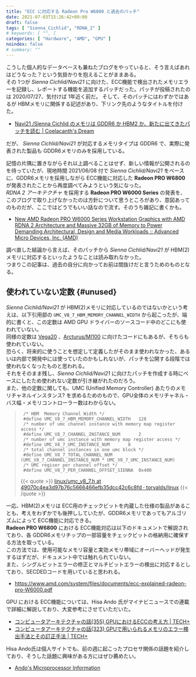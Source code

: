 ```yaml
---
title: "ECC に対応する Radeon Pro W6800 と過去のパッチ"
date: 2021-07-03T15:26:42+09:00
draft: false
tags: [ "Sienna_Cichlid", "RDNA_2" ]
# keywords: [ "", ]
categories: [ "Hardware", "AMD", "GPU" ]
noindex: false
# summary: ""
---
```


こうした個人的なデータベースも兼ねたブログをやっていると、そう言えばあれはどうなった？という気掛かりを抱えることがままある。  
その 1つが *Sienna Cichlid/Navi21* に向けた、ECC機能で検出されたメモリエラーを記録し、レポートする機能を追加するパッチだった。パッチが投稿されたのは 2020/07/27、気付けば 1年近く前だ。  そして、そのパッチにはわずかではあるが HBMメモリに関係する記述があり、下リンク先のようなタイトルを付けた。  

 * [Navi21 /Sienna Cichlid のメモリは GDDR6 か HBM2 か、新たに出てきたパッチを読む | Coelacanth's Dream](/posts/2020/07/27/what-sienna_cichlid-hbm2/)

だが、 *Sienna Cichlid/Navi21* が対応するメモリタイプは GDDR6 で、実際に発表された製品も GDDR6メモリのみを採用している。  

記憶の片隅に置きながらそれ以上調べることはせず、新しい情報が公開されるのを待っていたが、現地時間 2021/06/08 付で *Sienna Cichlid/Navi21* をベースに、GDDR6メモリを採用しながら ECC機能に対応した **Radeon PRO W6800** が発表されたことから再度調べてみようという気になった。  
*RDNA 2 アーキテクチャ* を採用する **Radeon PRO W6000 Series** の発表を、このブログで取り上げなかったのは方針について思うところがあり、意図あってのものだが、ここではどうでもいい話なので流す。そのうち雑記に書くかも。  

 * [New AMD Radeon PRO W6000 Series Workstation Graphics with AMD RDNA 2 Architecture and Massive 32GB of Memory to Power Demanding Architectural, Design and Media Workloads :: Advanced Micro Devices, Inc. (AMD)](https://ir.amd.com/news-events/press-releases/detail/1008/new-amd-radeon-pro-w6000-series-workstation-graphics-with)

調べ直した結論から言えば、そのパッチから *Sienna Cichlid/Navi21* が HBM(2)メモリに対応するといったようなことは読み取れなかった。  
つまりこの記事は、過去の自分に向かってお前は間抜けだと言うためのものとなる。  

## 使われていない定数 {#unused}

*Sienna Cichlid/Navi21* が HBM(2)メモリに対応しているのではないかという考えは、以下引用部の `UMC_V8_7_HBM_MEMORY_CHANNEL_WIDTH` から起こったが、端的に書くと、この定数は AMD GPU ドライバーのソースコード中のどこにも使われていない。  
同様の定数は [Vega20](/tags/vega20) 、[Arcturus/MI100](/tags/arcturus) に向けたコードにもあるが、そちらも使われていない。  
恐らく、将来的に使うことを想定して定義したがそのまま使われなかった、あるいは内部で開発中には使っていたのかもしれないが、パッチを公開する段階では使われなくなったものと思われる。  
それをそのまま残し、*Sienna Cichlid/Navi21* に向けたパッチを作成する時にベースにしたため使われない定数が引き継がれたのだろう。  
また、他の定数に関しても、UMC (Unified Memory Controller) あたりのメモリチャネルインスタンス? を求めるためのもので、GPU全体のメモリチャネル・バス幅・メモリコントローラー数はわからない。  

 > 		/* HBM  Memory Channel Width */
 > 		#define UMC_V8_7_HBM_MEMORY_CHANNEL_WIDTH	128
 > 		/* number of umc channel instance with memory map register access */
 > 		#define UMC_V8_7_CHANNEL_INSTANCE_NUM		2
 > 		/* number of umc instance with memory map register access */
 > 		#define UMC_V8_7_UMC_INSTANCE_NUM		8
 > 		/* total channel instances in one umc block */
 > 		#define UMC_V8_7_TOTAL_CHANNEL_NUM	(UMC_V8_7_CHANNEL_INSTANCE_NUM * UMC_V8_7_UMC_INSTANCE_NUM)
 > 		/* UMC regiser per channel offset */
 > 		#define UMC_V8_7_PER_CHANNEL_OFFSET_SIENNA	0x400
 >
 > {{< quote >}} [linux/umc_v8_7.h at 49070c4ea3d97b76c5666466efb35dcc42c6c8fd · torvalds/linux](https://github.com/torvalds/linux/blob/49070c4ea3d97b76c5666466efb35dcc42c6c8fd/drivers/gpu/drm/amd/amdgpu/umc_v8_7.h) {{< /quote >}}

<!--
 > 		/* HBM  Memory Channel Width */
 > 		#define UMC_V6_1_HBM_MEMORY_CHANNEL_WIDTH	128
 > 		/* number of umc channel instance with memory map register access */
 > 		#define UMC_V6_1_CHANNEL_INSTANCE_NUM		4
 > 		/* number of umc instance with memory map register access */
 > 		#define UMC_V6_1_UMC_INSTANCE_NUM		8
 > 		/* total channel instances in one umc block */
 > 		#define UMC_V6_1_TOTAL_CHANNEL_NUM	(UMC_V6_1_CHANNEL_INSTANCE_NUM * UMC_V6_1_UMC_INSTANCE_NUM)
 > 		/* UMC regiser per channel offset */
 > 		#define UMC_V6_1_PER_CHANNEL_OFFSET_VG20	0x800
 > 		#define UMC_V6_1_PER_CHANNEL_OFFSET_ARCT	0x400
 >
 > {{< quote >}} [linux/umc_v6_1.h at 49070c4ea3d97b76c5666466efb35dcc42c6c8fd · torvalds/linux](https://github.com/torvalds/linux/blob/49070c4ea3d97b76c5666466efb35dcc42c6c8fd/drivers/gpu/drm/amd/amdgpu/umc_v6_1.h) {{< /quote >}}
-->

一応、HBM(2)メモリは ECC用のチェックビットを内蔵した仕様の製品があることも、考えをわずかでも後押ししていたが、GDDR6メモリであってもアルゴリズムによって ECC機能に対応できる。  
**Radeon PRO W6800** における ECC機能対応は以下のドキュメントで解説されており、各 GDDR6メモリチップの一部容量をチェックビットの格納用に確保する方法を取っている。  
この方法では、使用可能なメモリ容量と実効メモリ帯域にオーバーヘッドが発生するはずだが、ドキュメント中では触れられていない。  
また、シングルビットエラーの修正とマルチビットエラーの検出に対応するとしており、SECDEDコードを用いていると思われる。  

 * <https://www.amd.com/system/files/documents/ecc-explained-radeon-pro-W6000.pdf>

GPU における ECC機能については、Hisa Ando 氏がマイナビニュースでの連載で詳細に解説しており、大変参考にさせていただいた。  

 * [コンピュータアーキテクチャの話(355) GPUにおけるECCの考え方 | TECH+](https://news.mynavi.jp/article/architecture-355/)
 * [コンピュータアーキテクチャの話(323) GPUで用いられるメモリのエラー検出手法とその訂正手法 | TECH+](https://news.mynavi.jp/article/architecture-323/)

Hisa Ando氏は個人サイトでも、前の週に起こったプロセサ関係の話題を紹介しており、そうした話題に興味がある方にはぜひ薦めたい。  

 * [Ando's Microprocessor Information](https://andosprocinfo.web.fc2.com/)
